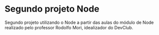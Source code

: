 <h1>Segundo projeto Node</h1>
<p>Segundo projeto utilizando o Node a partir das aulas do módulo de Node realizado pelo professor Rodolfo Mori, idealizador do DevClub.</p>
